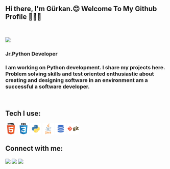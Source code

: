 ## Hi there, I'm Gürkan.:blush: Welcome To My Github Profile :wave::wave::wave:
<br>
<br>

<div><img src= ![as](https://user-images.githubusercontent.com/92585904/165974786-f9d1fff5-a9b9-471a-967a-68517090e150.jpg) align="right height="100" width="50"><div>


### Jr.Python Developer


### I am working on Python development. I share my projects here. Problem solving skills and test oriented enthusiastic about creating and designing software in an environment am a successful a software developer.
<br>

## Tech I use:

<img src="https://raw.githubusercontent.com/github/explore/80688e429a7d4ef2fca1e82350fe8e3517d3494d/topics/html/html.png" float:left  width="35" height="35"> 
<img src="https://raw.githubusercontent.com/github/explore/80688e429a7d4ef2fca1e82350fe8e3517d3494d/topics/css/css.png"  float:left width="35" height="35"> 
<img src="https://raw.githubusercontent.com/github/explore/80688e429a7d4ef2fca1e82350fe8e3517d3494d/topics/python/python.png"  float:left  width="35" height="35"> 
<img src="https://raw.githubusercontent.com/github/explore/5b3600551e122a3277c2c5368af2ad5725ffa9a1/topics/java/java.png"  float:left width="35" height="35"> 
<img src="https://raw.githubusercontent.com/github/explore/80688e429a7d4ef2fca1e82350fe8e3517d3494d/topics/sql/sql.png" float:left width="35" height="35"> 
<img src="https://raw.githubusercontent.com/github/explore/80688e429a7d4ef2fca1e82350fe8e3517d3494d/topics/git/git.png"  float:left  width="35" height="35"> 


[youtube]:https://www.instagram.com/gurkanesserr/?hl=tr
[twitter]:https://twitter.com/GrkanEser17
[linkedin]:https://www.linkedin.com/in/g%C3%BCrkan-eser-281819224/

## Connect with me:
[<img  width="35" src="https://unpkg.com/simple-icons@v6/icons/instagram.svg" align="center" />][youtube]
[<img  width="35" src="https://unpkg.com/simple-icons@v6/icons/twitter.svg" align="center" />][twitter]
[<img  width="35" src="https://unpkg.com/simple-icons@v6/icons/linkedin.svg" align="center" />][linkedin]
<br>
<br>









